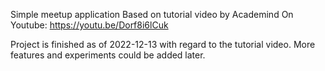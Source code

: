 Simple meetup application
Based on tutorial video by Academind 
On Youtube: https://youtu.be/Dorf8i6lCuk

Project is finished as of 2022-12-13 with regard to the tutorial video. 
More features and experiments could be added later. 
